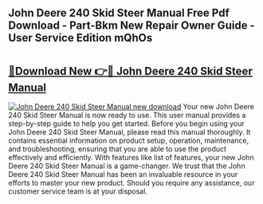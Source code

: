 ## John Deere 240 Skid Steer Manual Free Pdf Download - Part-Bkm New Repair Owner Guide - User Service Edition mQhOs

# <h2><a href="http://bc44007.oget.top/?id=John+Deere+240+Skid+Steer+Manual">🔗Download New 👉🔴 John Deere 240 Skid Steer Manual</a></h2>

[![John Deere 240 Skid Steer Manual new download](https://i.imgur.com/5g1atiW.png)](http://bc44007.oget.top/?id=John+Deere+240+Skid+Steer+Manual)
Your new John Deere 240 Skid Steer Manual is now ready to use. This user manual provides a step-by-step guide to help you get started. Before you begin using your John Deere 240 Skid Steer Manual, please read this manual thoroughly. It contains essential information on product setup, operation, maintenance, and troubleshooting, ensuring that you are able to use the product effectively and efficiently. With features like list of features, your new John Deere 240 Skid Steer Manual is a game-changer. We trust that the John Deere 240 Skid Steer Manual has been an invaluable resource in your efforts to master your new product. Should you require any assistance, our customer service team is at your disposal.
